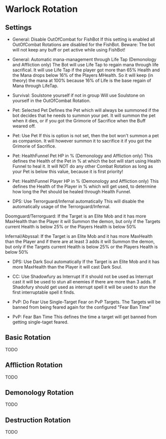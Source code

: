 ﻿# Warlock Rotation

## Settings
- General: Disable OutOfCombat for FishBot
If this setting is enabled all OutOfCombat Rotations are disabled for the FishBot.
Beware: The bot will not keep any buff or pet active while using FishBot!

- General: Automatic mana-management through Life Tap
(Demonology and Affliction only)
The Bot will use Life Tap to regain mana through life sacrifical.
It will use Life Tap if the player got more than 65% Health and the Mana drops below 16% of the Players MHealth.
So it will keep (in theory) the mana at 100% because 16% of Life is the base regain of Mana through LifeTap.

- Survival: Soulstone yourself if not in group
Will use Soulstone on yourself in the OutOfCombat Rotation.

- Pet: Selected Pet
Defines the Pet which will always be summoned if the bot decides that he needs to summon your pet.
It will summon the pet when it dies, or if you got the Grimorie of Sacrifice when the Buff weared off.

- Pet: Use Pet
If this is option is not set, then the bot won't summon a pet as companion.
It will however summon it to sacrifice it if you got the Grimorie of Sacrifice.

- Pet: HealthFunnel Pet HP in %
(Demonology and Affliction only)
This defines the Health of the Pet in % at which the bot will start using Health Funnel to heal it.
It will NOT do any other Combat Rotation as long as your Pet is below this value, because it is first priority!

- Pet: HealthFunnel Player HP in %
(Demonology and Affliction only)
This defines the Health of the Player in % which will get used,
to determine how long the Pet should be healed through Health Funnel.

- DPS: Use Terrorguard/Infernal automatically
This will disable the automatically usage of the Terrorguard/Infernal.

Doomguard/Terrorguard:
If the Target is an Elite Mob and it has more MaxHealth than the Player
it will Summon the demon, but only if the Targets current Health
is below 25% or the Players Health is below 50%

Infernal/Abyssal:
If the Target is an Elite Mob and it has more MaxHealth than the Player and if there are at least 3 adds
it will Summon the demon, but only if the Targets current Health
is below 25% or the Players Health is below 50%

- DPS: Use Dark Soul automatically
If the Target is an Elite Mob and it has more MaxHealth than the Player it will cast Dark Soul.

- CC: Use Shadowfury as Interrupt
If it should not be used as Interrupt cast it will be used to stun all enemies if there are more than 3 adds.
If Shadofury should get used as interrupt spell it will be used to stun the first interruptable spell it finds.

- PvP: Do Fear
Use Single-Target Fear on PvP Targets.
The Targets will be banned from being feared again for the configured "Fear Ban Time"

- PvP: Fear Ban Time
This defines the time a target will get banned from getting single-taget feared.

## Basic Rotation

TODO

## Affliction Rotation

TODO

## Demonology Rotation

TODO

## Destruction Rotation

TODO
